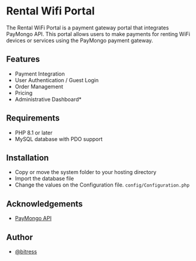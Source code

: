 ﻿
# Rental Wifi Portal

The Rental WiFi Portal is a payment gateway portal that integrates PayMongo API. This portal allows users to make payments for renting WiFi devices or services using the PayMongo payment gateway.
## Features

- Payment Integration
- User Authentication / Guest Login
- Order Management
- Pricing
- Administrative Dashboard*


## Requirements

- PHP 8.1 or later
- MySQL database with PDO support

## Installation

- Copy or move the system folder to your hosting directory
- Import the database file
- Change the values on the Configuration file.
  ```config/Configuration.php```

## Acknowledgements

- [PayMongo API](https://www.paymongo.com/)


## Author

- [@bitress](https://www.github.com/bitress)

